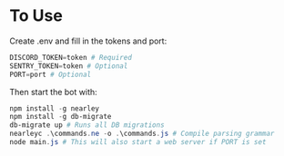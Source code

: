 # To Use

Create .env and fill in the tokens and port:

```powershell
DISCORD_TOKEN=token # Required
SENTRY_TOKEN=token # Optional
PORT=port # Optional
```

Then start the bot with:

```powershell
npm install -g nearley
npm install -g db-migrate
db-migrate up # Runs all DB migrations
nearleyc .\commands.ne -o .\commands.js # Compile parsing grammar
node main.js # This will also start a web server if PORT is set
```
